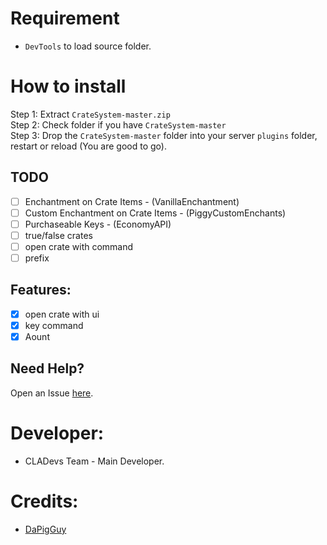 # Requirement

- ```DevTools``` to load source folder.

# How to install

Step 1: Extract ```CrateSystem-master.zip```<br>
Step 2: Check folder if you have ```CrateSystem-master```<br>
Step 3: Drop the ```CrateSystem-master``` folder into your server ```plugins``` folder, restart or reload (You are good to go).
## TODO

- [ ] Enchantment on Crate Items - (VanillaEnchantment)
- [ ] Custom Enchantment on Crate Items - (PiggyCustomEnchants)
- [ ] Purchaseable Keys - (EconomyAPI)
- [ ] true/false crates
- [ ] open crate with command
- [ ] prefix

## Features:

- [x] open crate with ui
- [x] key command
- [x] Aount
 
 ## Need Help?
 
  Open an Issue [here](https://github.com/CLADevsPlugins/CrateSystem/issues/new).
  
 # Developer:
 
 * CLADevs Team - Main Developer.

# Credits:

 * [DaPigGuy](https://github.com/DaPigGuy)
